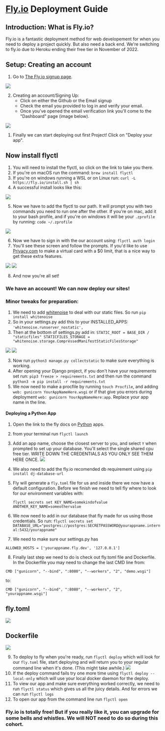 # [Fly.io](https://fly.io/) Deployment Guide

## Introduction: What is Fly.io?

Fly.io is a fantastic deployment method for web developement for when you need to deploy a project quickly. But also need a back end. We're switching to fly.io due to Heroku ending their free tier in November of 2022.

## Setup: Creating an account

1. Go to [The Fly.io signup page](https://fly.io/app/sign-up).

<img src="https://i.imgur.com/SrYoCzq.jpg">


2. Creating an account/Signing Up:
	- Click on either the Github or the Email signup
	- Check the email you provided to log in and verify your email.
	-  Once you've opened the email verification link you'll come to the "Dashboard" page (image below).

<img src="https://i.imgur.com/xO2m3fm.jpg">


1. Finally we can start deploying out first Project! Click on "Deploy your app".

## Now install flyctl

1. You will need to install the flyctl, so click on the link to take you there.
2. If you're on macOS run the command:  `brew install flyctl`
3. If you're on windows running a WSL or on Linux run: `curl -L https://fly.io/install.sh | sh`
4. A successful install looks like this:

<img src="https://i.imgur.com/cteatzv.jpg">

5. Now we have to add the flyctl to our path. It will prompt you with two commands you need to run one after the other. If you're on mac, add it to your bash profile, and if you're on windows it will be your `.zprofile` by running: `code ~/.zprofile`

<img src="https://i.imgur.com/w9Yevka.jpg">

6. Now we have to sign in with the our account using: `flyctl auth login`
7. You'll see these screen and follow the prompts. If you'd like to use [Privacy.com](https://privacy.com/) to make a virtual card with a $0 limit, that is a nice way to get these extra features.

<img src="https://i.imgur.com/He1Z27L.jpg">
<img src="https://i.imgur.com/B5c4S1F.jpg">

8. And now you're all set!

### We have an account! We can now deploy our sites!

###  Minor tweaks for preparation:
1. We need to add [whitenoise](http://whitenoise.evans.io/en/stable/django.html) to deal with our static files. So run `pip install whitenoise`
2.  So in your settings.py add this to your INSTALLED_APPS: `'whitenoise.runserver_nostatic',`
3. Then at the bottom of settings.py add in: `STATIC_ROOT = BASE_DIR / "staticfiles"
STATICFILES_STORAGE = "whitenoise.storage.CompressedManifestStaticFilesStorage"`

<img src="https://i.imgur.com/esvOKS8.jpg">
<img src="https://i.imgur.com/lqMnLNQ.jpg">

3. Now run `python3 manage.py collectstatic` to make sure everything is working.
4. After opening your Django project, if you don't have your requirements set run: `pip3 freeze > requirements.txt` and then run the command `python3 -m pip install -r requirements.txt`
5. We now need to make a procfile by running `touch Procfile`, and adding `web: gunicorn YourAppNameHere.wsgi` or if that give you errors during deployment `web: gunicorn YourAppNameHere:app`. Replace your app name in the line.

#### Deploying a Python App

1. Open the link to the fly docs on [Python](https://fly.io/docs/getting-started/python/) apps.
2. from your terminal run `flyctl launch`
3. Add an app name, choose the closest server to you, and select `Y` when prompted to set up your database. You'll select the single shared cpu free tier. WRITE DOWN THE CREDENTIALS AS YOU ONLY SEE THEM HERE ONCE.
   <img src="https://i.imgur.com/57OglZg.jpg">
4. We also need to add the fly.io recomended db requirement using `pip install dj-database-url`
5. Fly will generate a `fly.toml` file for us and inside there we now have a default configuration. Before we finish we need to tell fly where to look for our environment variables with: 
   
   `flyctl secrets set KEY_NAME=somekindofvalue ANOTHER_KEY_NAME=someothervalue`
   
6. We now need to add in our database that fly made for us using those credentials. So run: `flyctl secrets set DATABASE_URL="postgres://postgres:SECRETPASSWORD@yourappname.internal:5432/yourappname"`
7.  We need to make sure our settings.py has 
   
   `ALLOWED_HOSTS = ['yourappname.fly.dev', '127.0.0.1']`

8.  Finally last step we need to do is check out fly.toml file and Dockerfile. In the Dockerfile you may need to change the last CMD line from: 
   
   `CMD ["gunicorn", "--bind", ":8080", "--workers", "2", "demo.wsgi"]`
   
   to:
   
   `CMD ["gunicorn", "--bind", ":8080", "--workers", "2", "yourappname.wsgi"]`

## fly.toml
   <img src="https://i.imgur.com/IzRC3Vg.jpg">

## Dockerfile
   <img src="https://i.imgur.com/EwxZ8oK.jpg">

9. To deploy to fly when you're ready, run `flyctl deploy` which will look for our `fly.toml` file, start deploying and will return you to your regular command line when it's done. (This might take awhile.)
   <img src="https://i.imgur.com/C9XG15j.jpg">
10.  If the deploy command fails try one more time using `flyctl deploy --local-only` which will use your local docker daemon for the deploy.
11. To view our app and make sure everything worked correctly, we need to run `flyctl status` which gives us all the juicy details. And for errors we can run `flyctl logs`
12. To open our app from the command line run `flyctl open`


### Fly.io is totally free! But if you really like it, you can upgrade for some bells and whistles. We will NOT need to do so during this cohort.